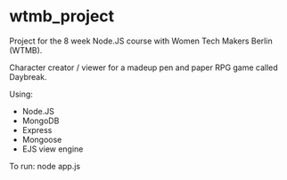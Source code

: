 # wtmb_project

Project for the 8 week Node.JS course with Women Tech Makers Berlin (WTMB).

Character creator / viewer for a madeup pen and paper RPG game called Daybreak.

Using:
- Node.JS
- MongoDB
- Express
- Mongoose
- EJS view engine

To run: node app.js

